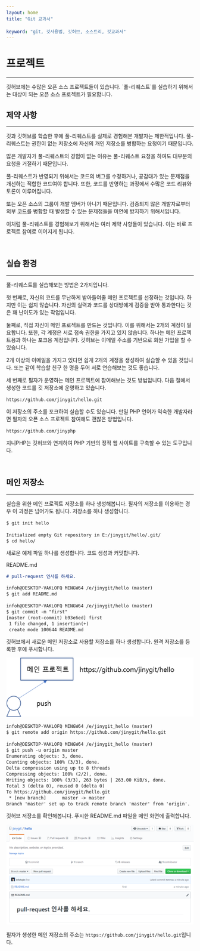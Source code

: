 ```yaml
---
layout: home
title: "Git 교과서"

keyword: "git, 깃사용법, 깃허브, 소스트리, 깃교과서"
---
```

# 프로젝트
<hr>
깃허브에는 수많은 오픈 소스 프로젝트들이 있습니다. 
`풀-리퀘스트`를 실습하기 위해서는 대상이 되는 오픈 소스 프로젝트가 필요합니다.

<br>

## 제약 사항
<hr>
깃과 깃허브를 학습한 후에 풀-리퀘스트를 실제로 경험해본 개발자는 제한적입니다. 
풀-리퀘스트는 권한이 없는 저장소에 자신의 개인 저장소를 병합하는 요청이기 때문입니다.

많은 개발자가 풀-리퀘스트의 경험이 없는 이유는 풀-리퀘스트 요청을 하여도 대부분의 요청을 거절하기 때문입니다. 

풀-리퀘스트가 반영되기 위해서는 코드의 버그를 수정하거나, 공감대가 있는 문제점을 개선하는 적합한 코드여야 합니다. 
또한, 코드를 반영하는 과정에서 수많은 코드 리뷰와 토론이 이루어집니다.

또는 오픈 소스의 그룹이 개발 멤버가 아니기 때문입니다. 
검증되지 않은 개발자로부터 외부 코드를 병합할 때 발생할 수 있는 문제점들을 미연에 방지하기 위해서입니다.

이처럼 풀-리퀘스트를 경험해보기 위해서는 여러 제약 사항들이 있습니다. 이는 바로 프로젝트 참여로 이어지게 됩니다.

<br>

## 실습 환경
<hr>
풀-리퀘스트를 실습해보는 방법은 2가지입니다. 

첫 번째로, 자신의 코드를 무난하게 받아들여줄 메인 프로젝트를 선정하는 것입니다. 하지만 이는 쉽지 않습니다. 
자신의 실력과 코드를 상대방에게 검증을 받아 통과한다는 것은 꽤 난이도가 있는 작업입니다.  

둘째로, 직접 자신이 메인 프로젝트를 만드는 것입니다. 이를 위해서는 2개의 계정이 필요합니다. 
또한, 각 계정은 서로 접속 권한을 가지고 있지 않습니다. 하나는 메인 프로젝트용과 하나는 포크용 계정입니다. 
깃허브는 이메일 주소를 기반으로 회원 가입을 할 수 있습니다.  

2개 이상의 이메일을 가지고 있다면 쉽게 2개의 계정을 생성하여 실습할 수 있을 것입니다. 
또는 같이 학습할 친구 한 명을 두어 서로 연습해보는 것도 좋습니다.

세 번째로 필자가 운영하는 메인 프로젝트에 참여해보는 것도 방법입니다. 
다음 절에서 생성한 코드를 깃 저장소에 운영하고 있습니다. 

```
https://github.com/jinygit/hello.git
```

이 저장소의 주소를 포크하여 실습할 수도 있습니다. 
만일 PHP 언어가 익숙한 개발자라면 필자의 오픈 소스 프로젝트 참여해도 괜찮은 방법입니다.

```
https://github.com/jinyphp
```

지니PHP는 깃허브와 연계하여 PHP 기반의 정적 웹 사이트를 구축할 수 있는 도구입니다.

<br>

## 메인 저장소
<hr>
실습을 위한 메인 프로젝트 저장소를 하나 생성해봅니다. 필자의 저장소를 이용하는 경우 이 과정은 넘어가도 됩니다.  
저장소를 하나 생성합니다.

```
$ git init hello

Initialized empty Git repository in E:/jinygit/hello/.git/
$ cd hello/
```

새로운 예제 파일 하나를 생성합니다. 코드 생성과 커밋합니다. 

README.md
```md
# pull-request 인사를 하세요.
```

```
infoh@DESKTOP-VAKLOFQ MINGW64 /e/jinygit/hello (master)
$ git add README.md

infoh@DESKTOP-VAKLOFQ MINGW64 /e/jinygit/hello (master)
$ git commit -m "first"
[master (root-commit) b93e6ed] first
 1 file changed, 1 insertion(+)
 create mode 100644 README.md
```

깃허브에서 새로운 메인 저장소로 사용할 저장소를 하나 생성합니다. 
원격 저장소를 등록한 후에 푸시합니다.

![풀리퀘스트](./img/image001.png)
 
```
infoh@DESKTOP-VAKLOFQ MINGW64 /e/jinygit_hello (master)
$ git remote add origin https://github.com/jinygit/hello.git

infoh@DESKTOP-VAKLOFQ MINGW64 /e/jinygit_hello (master)
$ git push -u origin master
Enumerating objects: 3, done.
Counting objects: 100% (3/3), done.
Delta compression using up to 8 threads
Compressing objects: 100% (2/2), done.
Writing objects: 100% (3/3), 263 bytes | 263.00 KiB/s, done.
Total 3 (delta 0), reused 0 (delta 0)
To https://github.com/jinygit/hello.git
 * [new branch]      master -> master
Branch 'master' set up to track remote branch 'master' from 'origin'.
```

깃허브 저장소를 확인해봅니다. 
푸시한 README.md 파일을 메인 화면에 출력합니다.

![풀리퀘스트](./img/image002.png) 

필자가 생성한 메인 저장소의 주소는 `https://github.com/jinygit/hello.git`입니다.

<br><br>
